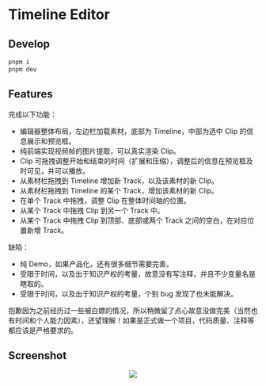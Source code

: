 # Timeline Editor

## Develop

```bash
pnpm i
pnpm dev
```

## Features

完成以下功能：

* 编辑器整体布局，左边栏加载素材，底部为 Timeline，中部为选中 Clip 的信息展示和预览框。
* 纯前端实现视频帧的图片提取，可以真实渲染 Clip。
* Clip 可拖拽调整开始和结束的时间（扩展和压缩），调整后的信息在预览框及时可见，并可以播放。
* 从素材栏拖拽到 Timeline 增加新 Track，以及该素材的新 Clip。
* 从素材栏拖拽到 Timeline 的某个 Track，增加该素材的新 Clip。
* 在单个 Track 中拖拽，调整 Clip 在整体时间轴的位置。
* 从某个 Track 中拖拽 Clip 到另一个 Track 中。
* 从某个 Track 中拖拽 Clip 到顶部、底部或两个 Track 之间的空白，在对应位置新增 Track。

缺陷：

* 纯 Demo，如果产品化，还有很多细节需要完善。
* 受限于时间，以及出于知识产权的考量，故意没有写注释，并且不少变量名是瞎取的。
* 受限于时间，以及出于知识产权的考量，个别 bug 发现了也未能解决。

抱歉因为之前经历过一些被白嫖的情况，所以稍微留了点心故意没做完美（当然也有时间和个人能力因素），还望理解！如果是正式做一个项目，代码质量、注释等都应该是严格要求的。

## Screenshot

<p align='center'>
  <img src="https://github.com/YuhangGe/timelinedemo/blob/master/screenshots/kk.gif?raw=true" />
</p>
